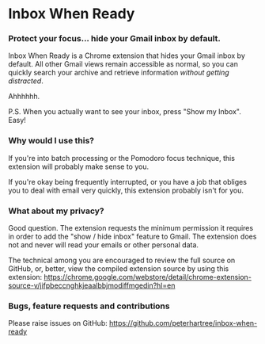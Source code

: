 # Inbox When Ready

### Protect your focus... hide your Gmail inbox by default.

Inbox When Ready is a Chrome extension that hides your Gmail inbox by default. All other Gmail views remain accessible as normal, so you can quickly search your archive and retrieve information *without getting distracted*.

Ahhhhhh.

P.S.  When you actually want to see your inbox, press "Show my Inbox". Easy!

### Why would I use this?

If you're into batch processing or the Pomodoro focus technique, this extension will probably make sense to you.

If you're okay being frequently interrupted, or you have a job that obliges you to deal with email very quickly, this extension probably isn't for you.

### What about my privacy?

Good question. The extension requests the minimum permission it requires in order to add the "show / hide inbox" feature to Gmail. The extension does not and never will read your emails or other personal data.

The technical among you are encouraged to review the full source on GitHub, or, better, view the compiled extension source by using this extension:
https://chrome.google.com/webstore/detail/chrome-extension-source-v/jifpbeccnghkjeaalbbjmodiffmgedin?hl=en

### Bugs, feature requests and contributions

Please raise issues on GitHub:
https://github.com/peterhartree/inbox-when-ready